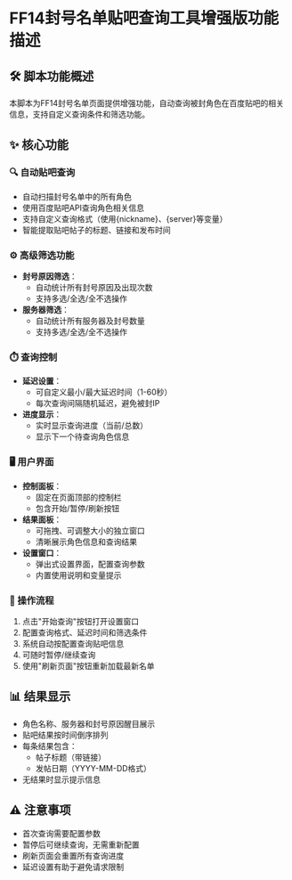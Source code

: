 # FF14封号名单贴吧查询工具增强版功能描述

## 🛠️ 脚本功能概述
本脚本为FF14封号名单页面提供增强功能，自动查询被封角色在百度贴吧的相关信息，支持自定义查询条件和筛选功能。

## ✨ 核心功能

### 🔍 自动贴吧查询
- 自动扫描封号名单中的所有角色
- 使用百度贴吧API查询角色相关信息
- 支持自定义查询格式（使用{nickname}、{server}等变量）
- 智能提取贴吧帖子的标题、链接和发布时间

### ⚙️ 高级筛选功能
- **封号原因筛选**：
  - 自动统计所有封号原因及出现次数
  - 支持多选/全选/全不选操作
- **服务器筛选**：
  - 自动统计所有服务器及封号数量
  - 支持多选/全选/全不选操作

### ⏱️ 查询控制
- **延迟设置**：
  - 可自定义最小/最大延迟时间（1-60秒）
  - 每次查询间隔随机延迟，避免被封IP
- **进度显示**：
  - 实时显示查询进度（当前/总数）
  - 显示下一个待查询角色信息

### 🖥️ 用户界面
- **控制面板**：
  - 固定在页面顶部的控制栏
  - 包含开始/暂停/刷新按钮
- **结果面板**：
  - 可拖拽、可调整大小的独立窗口
  - 清晰展示角色信息和查询结果
- **设置窗口**：
  - 弹出式设置界面，配置查询参数
  - 内置使用说明和变量提示

### 🔄 操作流程
1. 点击"开始查询"按钮打开设置窗口
2. 配置查询格式、延迟时间和筛选条件
3. 系统自动按配置查询贴吧信息
4. 可随时暂停/继续查询
5. 使用"刷新页面"按钮重新加载最新名单

## 📊 结果显示
- 角色名称、服务器和封号原因醒目展示
- 贴吧结果按时间倒序排列
- 每条结果包含：
  - 帖子标题（带链接）
  - 发帖日期（YYYY-MM-DD格式）
- 无结果时显示提示信息

## ⚠️ 注意事项
- 首次查询需要配置参数
- 暂停后可继续查询，无需重新配置
- 刷新页面会重置所有查询进度
- 延迟设置有助于避免请求限制
